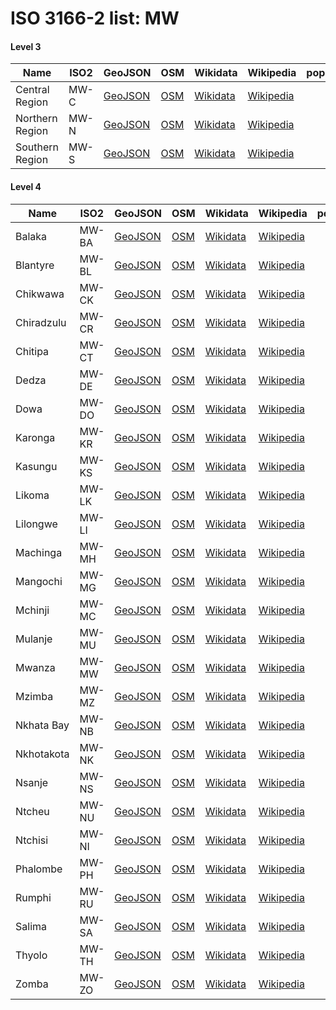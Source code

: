 # ISO 3166-2 list: MW


#### Level 3
Name | ISO2 | GeoJSON | OSM | Wikidata | Wikipedia | population 
--- | --- | --- | --- | --- | --- | --: 
Central Region | MW-C | [GeoJSON](../../export/geojson/q8/iso2/MW/MW-C.geojson) | [OSM](https://www.openstreetmap.org/relation/3365650) | [Wikidata](https://www.wikidata.org/wiki/Q860758) | [Wikipedia](http://en.wikipedia.org/wiki/en%3ACentral%20Region%2C%20Malawi) | 
Northern Region | MW-N | [GeoJSON](../../export/geojson/q8/iso2/MW/MW-N.geojson) | [OSM](https://www.openstreetmap.org/relation/3365674) | [Wikidata](https://www.wikidata.org/wiki/Q868827) | [Wikipedia](http://en.wikipedia.org/wiki/en%3ANorthern%20Region%2C%20Malawi) | 
Southern Region | MW-S | [GeoJSON](../../export/geojson/q8/iso2/MW/MW-S.geojson) | [OSM](https://www.openstreetmap.org/relation/3365670) | [Wikidata](https://www.wikidata.org/wiki/Q868784) | [Wikipedia](http://en.wikipedia.org/wiki/en%3ASouthern%20Region%2C%20Malawi) | 


#### Level 4
Name | ISO2 | GeoJSON | OSM | Wikidata | Wikipedia | population 
--- | --- | --- | --- | --- | --- | --: 
Balaka | MW-BA | [GeoJSON](../../export/geojson/q8/iso2/MW/MW-BA.geojson) | [OSM](https://www.openstreetmap.org/relation/7345873) | [Wikidata](https://www.wikidata.org/wiki/Q870044) | [Wikipedia](http://en.wikipedia.org/wiki/en%3ABalaka%20District) | 
Blantyre | MW-BL | [GeoJSON](../../export/geojson/q8/iso2/MW/MW-BL.geojson) | [OSM](https://www.openstreetmap.org/relation/7347100) | [Wikidata](https://www.wikidata.org/wiki/Q1059262) | [Wikipedia](http://en.wikipedia.org/wiki/en%3ABlantyre%20District) | 
Chikwawa | MW-CK | [GeoJSON](../../export/geojson/q8/iso2/MW/MW-CK.geojson) | [OSM](https://www.openstreetmap.org/relation/7347768) | [Wikidata](https://www.wikidata.org/wiki/Q722509) | [Wikipedia](http://en.wikipedia.org/wiki/en%3AChikwawa%20District) | 
Chiradzulu | MW-CR | [GeoJSON](../../export/geojson/q8/iso2/MW/MW-CR.geojson) | [OSM](https://www.openstreetmap.org/relation/7347099) | [Wikidata](https://www.wikidata.org/wiki/Q722501) | [Wikipedia](http://en.wikipedia.org/wiki/en%3AChiradzulu%20District) | 
Chitipa | MW-CT | [GeoJSON](../../export/geojson/q8/iso2/MW/MW-CT.geojson) | [OSM](https://www.openstreetmap.org/relation/7342878) | [Wikidata](https://www.wikidata.org/wiki/Q1044337) | [Wikipedia](http://en.wikipedia.org/wiki/en%3AChitipa%20District) | 
Dedza | MW-DE | [GeoJSON](../../export/geojson/q8/iso2/MW/MW-DE.geojson) | [OSM](https://www.openstreetmap.org/relation/7345523) | [Wikidata](https://www.wikidata.org/wiki/Q667153) | [Wikipedia](http://en.wikipedia.org/wiki/en%3ADedza%20District) | 
Dowa | MW-DO | [GeoJSON](../../export/geojson/q8/iso2/MW/MW-DO.geojson) | [OSM](https://www.openstreetmap.org/relation/7345527) | [Wikidata](https://www.wikidata.org/wiki/Q195356) | [Wikipedia](http://en.wikipedia.org/wiki/en%3ADowa%20District) | 
Karonga | MW-KR | [GeoJSON](../../export/geojson/q8/iso2/MW/MW-KR.geojson) | [OSM](https://www.openstreetmap.org/relation/7342879) | [Wikidata](https://www.wikidata.org/wiki/Q868819) | [Wikipedia](http://en.wikipedia.org/wiki/en%3AKaronga%20District) | 
Kasungu | MW-KS | [GeoJSON](../../export/geojson/q8/iso2/MW/MW-KS.geojson) | [OSM](https://www.openstreetmap.org/relation/7345529) | [Wikidata](https://www.wikidata.org/wiki/Q868778) | [Wikipedia](http://en.wikipedia.org/wiki/en%3AKasungu%20District) | 
Likoma | MW-LK | [GeoJSON](../../export/geojson/q8/iso2/MW/MW-LK.geojson) | [OSM](https://www.openstreetmap.org/relation/5621515) | [Wikidata](https://www.wikidata.org/wiki/Q740622) | [Wikipedia](http://en.wikipedia.org/wiki/en%3ALikoma%20District) | 
Lilongwe | MW-LI | [GeoJSON](../../export/geojson/q8/iso2/MW/MW-LI.geojson) | [OSM](https://www.openstreetmap.org/relation/7345524) | [Wikidata](https://www.wikidata.org/wiki/Q1058453) | [Wikipedia](http://en.wikipedia.org/wiki/en%3ALilongwe%20District) | 
Machinga | MW-MH | [GeoJSON](../../export/geojson/q8/iso2/MW/MW-MH.geojson) | [OSM](https://www.openstreetmap.org/relation/7345874) | [Wikidata](https://www.wikidata.org/wiki/Q198585) | [Wikipedia](http://en.wikipedia.org/wiki/en%3AMachinga%20District) | 
Mangochi | MW-MG | [GeoJSON](../../export/geojson/q8/iso2/MW/MW-MG.geojson) | [OSM](https://www.openstreetmap.org/relation/7345875) | [Wikidata](https://www.wikidata.org/wiki/Q722505) | [Wikipedia](http://en.wikipedia.org/wiki/en%3AMangochi%20District) | 
Mchinji | MW-MC | [GeoJSON](../../export/geojson/q8/iso2/MW/MW-MC.geojson) | [OSM](https://www.openstreetmap.org/relation/7345526) | [Wikidata](https://www.wikidata.org/wiki/Q868792) | [Wikipedia](http://en.wikipedia.org/wiki/en%3AMchinji%20District) | 
Mulanje | MW-MU | [GeoJSON](../../export/geojson/q8/iso2/MW/MW-MU.geojson) | [OSM](https://www.openstreetmap.org/relation/7347097) | [Wikidata](https://www.wikidata.org/wiki/Q509097) | [Wikipedia](http://en.wikipedia.org/wiki/en%3AMulanje%20District) | 
Mwanza | MW-MW | [GeoJSON](../../export/geojson/q8/iso2/MW/MW-MW.geojson) | [OSM](https://www.openstreetmap.org/relation/7347101) | [Wikidata](https://www.wikidata.org/wiki/Q797933) | [Wikipedia](http://en.wikipedia.org/wiki/en%3AMwanza%20District) | 
Mzimba | MW-MZ | [GeoJSON](../../export/geojson/q8/iso2/MW/MW-MZ.geojson) | [OSM](https://www.openstreetmap.org/relation/7343189) | [Wikidata](https://www.wikidata.org/wiki/Q1045435) | [Wikipedia](http://en.wikipedia.org/wiki/en%3AMzimba%20District) | 
Nkhata Bay | MW-NB | [GeoJSON](../../export/geojson/q8/iso2/MW/MW-NB.geojson) | [OSM](https://www.openstreetmap.org/relation/7343188) | [Wikidata](https://www.wikidata.org/wiki/Q1051505) | [Wikipedia](http://en.wikipedia.org/wiki/en%3ANkhata%20Bay%20District) | 
Nkhotakota | MW-NK | [GeoJSON](../../export/geojson/q8/iso2/MW/MW-NK.geojson) | [OSM](https://www.openstreetmap.org/relation/7343221) | [Wikidata](https://www.wikidata.org/wiki/Q687248) | [Wikipedia](http://en.wikipedia.org/wiki/en%3ANkhotakota%20District) | 
Nsanje | MW-NS | [GeoJSON](../../export/geojson/q8/iso2/MW/MW-NS.geojson) | [OSM](https://www.openstreetmap.org/relation/7347767) | [Wikidata](https://www.wikidata.org/wiki/Q198587) | [Wikipedia](http://en.wikipedia.org/wiki/en%3ANsanje%20District) | 
Ntcheu | MW-NU | [GeoJSON](../../export/geojson/q8/iso2/MW/MW-NU.geojson) | [OSM](https://www.openstreetmap.org/relation/7345522) | [Wikidata](https://www.wikidata.org/wiki/Q797937) | [Wikipedia](http://en.wikipedia.org/wiki/en%3ANtcheu%20District) | 
Ntchisi | MW-NI | [GeoJSON](../../export/geojson/q8/iso2/MW/MW-NI.geojson) | [OSM](https://www.openstreetmap.org/relation/7345528) | [Wikidata](https://www.wikidata.org/wiki/Q798235) | [Wikipedia](http://en.wikipedia.org/wiki/en%3ANtchisi%20District) | 
Phalombe | MW-PH | [GeoJSON](../../export/geojson/q8/iso2/MW/MW-PH.geojson) | [OSM](https://www.openstreetmap.org/relation/7347098) | [Wikidata](https://www.wikidata.org/wiki/Q538991) | [Wikipedia](http://en.wikipedia.org/wiki/en%3APhalombe%20District) | 
Rumphi | MW-RU | [GeoJSON](../../export/geojson/q8/iso2/MW/MW-RU.geojson) | [OSM](https://www.openstreetmap.org/relation/7342877) | [Wikidata](https://www.wikidata.org/wiki/Q1044312) | [Wikipedia](http://en.wikipedia.org/wiki/en%3ARumphi%20District) | 
Salima | MW-SA | [GeoJSON](../../export/geojson/q8/iso2/MW/MW-SA.geojson) | [OSM](https://www.openstreetmap.org/relation/7345525) | [Wikidata](https://www.wikidata.org/wiki/Q195353) | [Wikipedia](http://en.wikipedia.org/wiki/en%3ASalima%20District) | 
Thyolo | MW-TH | [GeoJSON](../../export/geojson/q8/iso2/MW/MW-TH.geojson) | [OSM](https://www.openstreetmap.org/relation/7347769) | [Wikidata](https://www.wikidata.org/wiki/Q722515) | [Wikipedia](http://en.wikipedia.org/wiki/en%3AThyolo%20District) | 
Zomba | MW-ZO | [GeoJSON](../../export/geojson/q8/iso2/MW/MW-ZO.geojson) | [OSM](https://www.openstreetmap.org/relation/7345872) | [Wikidata](https://www.wikidata.org/wiki/Q1058442) | [Wikipedia](http://en.wikipedia.org/wiki/en%3AZomba%20District) | 
